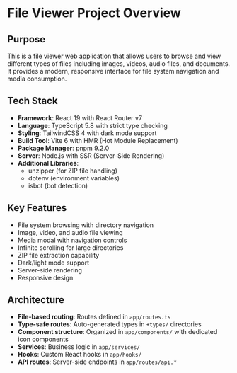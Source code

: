 # File Viewer Project Overview

## Purpose
This is a file viewer web application that allows users to browse and view different types of files including images, videos, audio files, and documents. It provides a modern, responsive interface for file system navigation and media consumption.

## Tech Stack
- **Framework**: React 19 with React Router v7
- **Language**: TypeScript 5.8 with strict type checking
- **Styling**: TailwindCSS 4 with dark mode support
- **Build Tool**: Vite 6 with HMR (Hot Module Replacement)
- **Package Manager**: pnpm 9.2.0
- **Server**: Node.js with SSR (Server-Side Rendering)
- **Additional Libraries**: 
  - unzipper (for ZIP file handling)
  - dotenv (environment variables)
  - isbot (bot detection)

## Key Features
- File system browsing with directory navigation
- Image, video, and audio file viewing
- Media modal with navigation controls
- Infinite scrolling for large directories
- ZIP file extraction capability
- Dark/light mode support
- Server-side rendering
- Responsive design

## Architecture
- **File-based routing**: Routes defined in `app/routes.ts`
- **Type-safe routes**: Auto-generated types in `+types/` directories  
- **Component structure**: Organized in `app/components/` with dedicated icon components
- **Services**: Business logic in `app/services/`
- **Hooks**: Custom React hooks in `app/hooks/`
- **API routes**: Server-side endpoints in `app/routes/api.*`